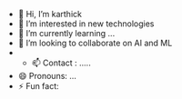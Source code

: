 - 👋 Hi, I’m karthick 
- 👀 I’m interested in new technologies 
- 🌱 I’m currently learning ...
- 💞️ I’m looking to collaborate on AI and ML
- - 📫 Contact : .....
- 😄 Pronouns: ...
- ⚡ Fun fact: 

<!---
karthi01018/karthi01018 is a ✨ special ✨ repository because its `README.md` (this file) appears on your GitHub profile.
You can click the Preview link to take a look at your changes.
--->
